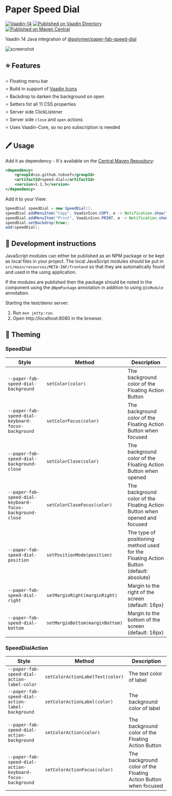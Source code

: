 # Paper Speed Dial
[![Vaadin-14](https://img.shields.io/badge/Vaadin-14.1.5-blue.svg?style=flat)](https://vaadin.com/) [![Published on Vaadin Directory](https://img.shields.io/badge/Vaadin%20Directory-published-00b4f0.svg)](https://vaadin.com/directory/component/speed-dial) [![Published on Maven Central](https://img.shields.io/badge/Maven_Central-published-00b4f0.svg)](https://search.maven.org/artifact/io.github.tobsef/speed-dial/1.1.3/jar)

Vaadin 14 Java integration of [@polymer/paper-fab-speed-dial](https://www.webcomponents.org/element/Collaborne/paper-fab-speed-dial)

![screenshot](https://github.com/Collaborne/paper-fab-speed-dial/raw/master/doc/screenshot.png)


## ⭐ Features  
⭐ Floating menu bar  
⭐ Build in support of [Vaadin Icons](https://vaadin.com/directory/component/speed-dial)    
⭐ Backdrop to darken the background on open  
⭐ Setters fot all 11 CSS properties  
⭐ Server side ClickListener  
⭐ Server side `close` and `open` actions  
⭐ Uses Vaadin-Core, so no pro subscription is needed  


## 🖊 Usage

Add it as dependency -  It's available on the [Central Maven Repository](https://search.maven.org/artifact/io.github.tobsef/speed-dial/1.1.3/jar):
``` xml
<dependency>
    <groupId>io.github.tobsef</groupId>
    <artifactId>speed-dial</artifactId>
    <version>1.1.3</version>
</dependency>
```

Add it to your View:
``` java
SpeedDial speedDial = new SpeedDial();
speedDial.addMenuItem("Copy", VaadinIcon.COPY, e -> Notification.show("Clicked Copy"));
speedDial.addMenuItem("Print", VaadinIcon.PRINT, e -> Notification.show("Clicked Print"));
speedDial.setBackdrop(true);
add(speedDial);
```


## 🔨 Development instructions

JavaScript modules can either be published as an NPM package or be kept as local 
files in your project. The local JavaScript modules should be put in 
`src/main/resources/META-INF/frontend` so that they are automatically found and 
used in the using application.

If the modules are published then the package should be noted in the component 
using the `@NpmPackage` annotation in addition to using `@JsModule` annotation.

Starting the test/demo server:
1. Run `mvn jetty:run`.
2. Open http://localhost:8080 in the browser.


## 🎨 Theming

### SpeedDial
|Style|Method|Description|
|---|---|---|
|`--paper-fab-speed-dial-background`|`setColor(color)`|The background color of the Floating Action Button|
|`--paper-fab-speed-dial-keyboard-focus-background`|`setColorFocus(color)`|The background color of the Floating Action Button when focused|
|`--paper-fab-speed-dial-background-close`|`setColorClose(color)`|The background color of the Floating Action Button when opened|
|`--paper-fab-speed-dial-keyboard-focus-background-close`|`setColorCloseFocus(color)`|The background color of the Floating Action Button when opened and focused|
|`--paper-fab-speed-dial-position`|`setPositionMode(position)`|The type of positioning method used for the Floating Action Button (default: absolute)|
|`--paper-fab-speed-dial-right`|`setMarginRight(marginRight)`|Margin to the right of the screen (default: 16px)|
|`--paper-fab-speed-dial-bottom`|`setMarginBottom(marginBottom)`|Margin to the bottom of the screen (default: 16px)|

### SpeedDialAction
|Style|Method|Description|
|---|---|---|
|`--paper-fab-speed-dial-action-label-color`|`setColorActionLabelText(color)`|The text color of label|
|`--paper-fab-speed-dial-action-label-background`|`setColorActionLabel(color)`|The background color of label|
|`--paper-fab-speed-dial-action-background`|`setColorAction(color)`|The background color of the Floating Action Button|
|`--paper-fab-speed-dial-action-keyboard-focus-background`|`setColorActionFocus(color)`|The background color of the Floating Action Button when focused|